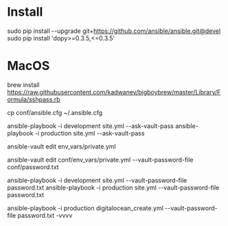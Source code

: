 # Install

sudo pip install --upgrade git+https://github.com/ansible/ansible.git@devel
sudo pip install 'dopy>=0.3.5,<=0.3.5'

# MacOS
brew install https://raw.githubusercontent.com/kadwanev/bigboybrew/master/Library/Formula/sshpass.rb

cp conf/ansible.cfg ~/.ansible.cfg

ansible-playbook -i development site.yml --ask-vault-pass
ansible-playbook -i production site.yml --ask-vault-pass

ansible-vault edit env_vars/private.yml

ansible-vault edit conf/env_vars/private.yml --vault-password-file conf/password.txt

ansible-playbook -i development site.yml --vault-password-file password.txt
ansible-playbook -i production site.yml --vault-password-file password.txt

ansible-playbook -i production digitalocean_create.yml --vault-password-file password.txt -vvvv